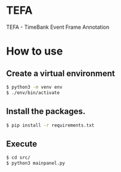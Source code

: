 # TEFA
TEFA - TimeBank Event Frame Annotation




# How to use

## Create a virtual environment
   ```bash
   $ python3 -m venv env
   $ ./env/bin/activate
   ```
## Install the packages.
   ```bash
   $ pip install -r requirements.txt
   ```
   
## Execute
   ```bash
   $ cd src/
   $ python3 mainpanel.py
   ```
